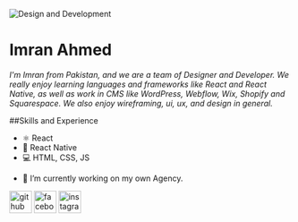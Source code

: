 ![Design and Development](https://arturssmirnovs.github.io/github-profile-readme-generator/images/banner.png)

# Imran Ahmed

_I'm Imran from Pakistan, and we are a team of Designer and Developer. We really enjoy learning languages and frameworks like React and React Native, as well as work in CMS like WordPress, Webflow, Wix, Shopify and Squarespace. We also enjoy wireframing, ui, ux, and design in general._

##Skills and Experience
* ⚛ React
* 📱 React Native
* 💻 HTML, CSS, JS

- 🔭 I’m currently working on my own Agency. 


[<img src='https://cdn.jsdelivr.net/npm/simple-icons@3.0.1/icons/github.svg' alt='github' height='40'>](https://github.com/imCodify)  [<img src='https://cdn.jsdelivr.net/npm/simple-icons@3.0.1/icons/facebook.svg' alt='facebook' height='40'>](https://www.facebook.com/Emran)  [<img src='https://cdn.jsdelivr.net/npm/simple-icons@3.0.1/icons/instagram.svg' alt='instagram' height='40'>](https://www.instagram.com/emran_manii1/)
